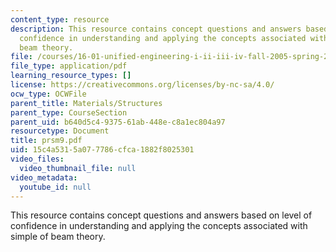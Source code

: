 ```yaml
---
content_type: resource
description: This resource contains concept questions and answers based on level of
  confidence in understanding and applying the concepts associated with simple of
  beam theory.
file: /courses/16-01-unified-engineering-i-ii-iii-iv-fall-2005-spring-2006/15c4a5315a077786cfca1882f8025301_prsm9.pdf
file_type: application/pdf
learning_resource_types: []
license: https://creativecommons.org/licenses/by-nc-sa/4.0/
ocw_type: OCWFile
parent_title: Materials/Structures
parent_type: CourseSection
parent_uid: b640d5c4-9375-61ab-448e-c8a1ec804a97
resourcetype: Document
title: prsm9.pdf
uid: 15c4a531-5a07-7786-cfca-1882f8025301
video_files:
  video_thumbnail_file: null
video_metadata:
  youtube_id: null
---
```

This resource contains concept questions and answers based on level of confidence in understanding and applying the concepts associated with simple of beam theory.